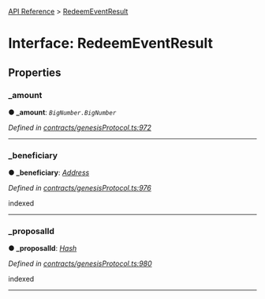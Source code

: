[API Reference](../README.md) > [RedeemEventResult](../interfaces/RedeemEventResult.md)



# Interface: RedeemEventResult


## Properties
<a id="_amount"></a>

###  _amount

**●  _amount**:  *`BigNumber.BigNumber`* 

*Defined in [contracts/genesisProtocol.ts:972](https://github.com/daostack/arc.js/blob/616f6e7/lib/contracts/genesisProtocol.ts#L972)*





___

<a id="_beneficiary"></a>

###  _beneficiary

**●  _beneficiary**:  *[Address](../#Address)* 

*Defined in [contracts/genesisProtocol.ts:976](https://github.com/daostack/arc.js/blob/616f6e7/lib/contracts/genesisProtocol.ts#L976)*



indexed




___

<a id="_proposalId"></a>

###  _proposalId

**●  _proposalId**:  *[Hash](../#Hash)* 

*Defined in [contracts/genesisProtocol.ts:980](https://github.com/daostack/arc.js/blob/616f6e7/lib/contracts/genesisProtocol.ts#L980)*



indexed




___



